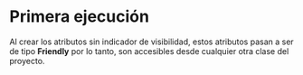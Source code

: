 # Primera ejecución
Al crear los atributos sin indicador de visibilidad, estos atributos
pasan a ser de tipo **Friendly** por lo tanto, son accesibles desde
cualquier otra clase del proyecto.
